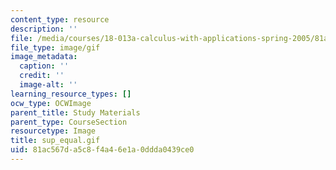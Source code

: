 ```yaml
---
content_type: resource
description: ''
file: /media/courses/18-013a-calculus-with-applications-spring-2005/81ac567da5c8f4a46e1a0ddda0439ce0_sup_equal.gif
file_type: image/gif
image_metadata:
  caption: ''
  credit: ''
  image-alt: ''
learning_resource_types: []
ocw_type: OCWImage
parent_title: Study Materials
parent_type: CourseSection
resourcetype: Image
title: sup_equal.gif
uid: 81ac567d-a5c8-f4a4-6e1a-0ddda0439ce0
---
```

